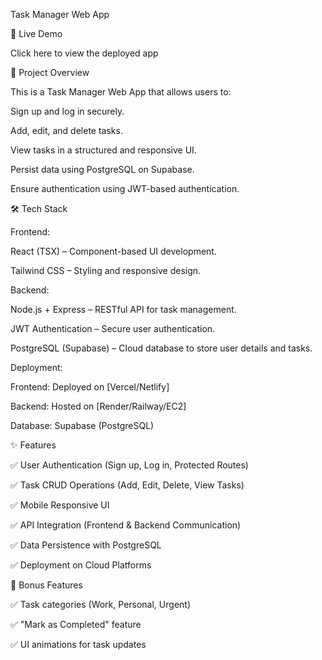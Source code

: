 Task Manager Web App

🚀 Live Demo

Click here to view the deployed app

📌 Project Overview

This is a Task Manager Web App that allows users to:

Sign up and log in securely.

Add, edit, and delete tasks.

View tasks in a structured and responsive UI.

Persist data using PostgreSQL on Supabase.

Ensure authentication using JWT-based authentication.

🛠️ Tech Stack

Frontend:

React (TSX) – Component-based UI development.

Tailwind CSS – Styling and responsive design.

Backend:

Node.js + Express – RESTful API for task management.

JWT Authentication – Secure user authentication.

PostgreSQL (Supabase) – Cloud database to store user details and tasks.

Deployment:

Frontend: Deployed on [Vercel/Netlify]

Backend: Hosted on [Render/Railway/EC2]

Database: Supabase (PostgreSQL)

✨ Features

✅ User Authentication (Sign up, Log in, Protected Routes)

✅ Task CRUD Operations (Add, Edit, Delete, View Tasks)

✅ Mobile Responsive UI

✅ API Integration (Frontend & Backend Communication)

✅ Data Persistence with PostgreSQL

✅ Deployment on Cloud Platforms

🎯 Bonus Features

✅ Task categories (Work, Personal, Urgent)

✅ "Mark as Completed" feature

✅ UI animations for task updates
